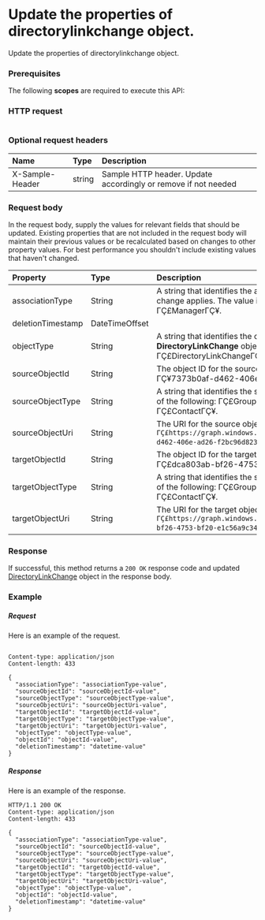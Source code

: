 # Update the properties of directorylinkchange object.

Update the properties of directorylinkchange object.
### Prerequisites
The following **scopes** are required to execute this API: 
### HTTP request
<!-- { "blockType": "ignored" } -->
```http

```
### Optional request headers
| Name       | Type | Description|
|:-----------|:------|:----------|
| X-Sample-Header  | string  | Sample HTTP header. Update accordingly or remove if not needed|

### Request body
In the request body, supply the values for relevant fields that should be updated. Existing properties that are not included in the request body will maintain their previous values or be recalculated based on changes to other property values. For best performance you shouldn't include existing values that haven't changed.

| Property	   | Type	|Description|
|:---------------|:--------|:----------|
|associationType|String|A string that identifies the association type to which the change applies. The value is either ΓÇ£MemberΓÇ¥ or ΓÇ£ManagerΓÇ¥.|
|deletionTimestamp|DateTimeOffset||
|objectType|String|A string that identifies the object type. For **DirectoryLinkChange** objects, the value is always ΓÇ£DirectoryLinkChangeΓÇ¥. [DirectoryObject]|
|sourceObjectId|String|The object ID for the source object; for example, ΓÇ¥7373b0af-d462-406e-ad26-f2bc96d823d8ΓÇ¥.|
|sourceObjectType|String|A string that identifies the source object type; this will be one of the following: ΓÇ£GroupΓÇ¥, ΓÇ£UserΓÇ¥, or ΓÇ£ContactΓÇ¥.|
|sourceObjectUri|String|The URI for the source object; for example, `ΓÇ£https://graph.windows.net/contoso.com/groups/7373b0af-d462-406e-ad26-f2bc96d823d8ΓÇ¥`.|
|targetObjectId|String|The object ID for the target object; for example, ΓÇ£dca803ab-bf26-4753-bf20-e1c56a9c34e2ΓÇ¥.|
|targetObjectType|String|A string that identifies the source object type; this will be one of the following: ΓÇ£GroupΓÇ¥, ΓÇ£UserΓÇ¥, or ΓÇ£ContactΓÇ¥.|
|targetObjectUri|String|The URI for the target object; for example, `ΓÇ£https://graph.windows.net/contoso.com/users/dca803ab-bf26-4753-bf20-e1c56a9c34e2ΓÇ¥`.|

### Response
If successful, this method returns a `200 OK` response code and updated [DirectoryLinkChange](../resources/directorylinkchange.md) object in the response body.
### Example
##### Request
Here is an example of the request.
<!-- {
  "blockType": "request",
  "name": "update_directorylinkchange"
}-->
```http

Content-type: application/json
Content-length: 433

{
  "associationType": "associationType-value",
  "sourceObjectId": "sourceObjectId-value",
  "sourceObjectType": "sourceObjectType-value",
  "sourceObjectUri": "sourceObjectUri-value",
  "targetObjectId": "targetObjectId-value",
  "targetObjectType": "targetObjectType-value",
  "targetObjectUri": "targetObjectUri-value",
  "objectType": "objectType-value",
  "objectId": "objectId-value",
  "deletionTimestamp": "datetime-value"
}
```
##### Response
Here is an example of the response.
<!-- {
  "blockType": "response",
  "truncated": false,
  "@odata.type": "microsoft.graph.directorylinkchange"
} -->
```http
HTTP/1.1 200 OK
Content-type: application/json
Content-length: 433

{
  "associationType": "associationType-value",
  "sourceObjectId": "sourceObjectId-value",
  "sourceObjectType": "sourceObjectType-value",
  "sourceObjectUri": "sourceObjectUri-value",
  "targetObjectId": "targetObjectId-value",
  "targetObjectType": "targetObjectType-value",
  "targetObjectUri": "targetObjectUri-value",
  "objectType": "objectType-value",
  "objectId": "objectId-value",
  "deletionTimestamp": "datetime-value"
}
```

<!-- uuid: 45ebbf07-2048-4392-b363-9bae5ad36477
2015-10-24 21:49:46 UTC -->
<!-- {
  "type": "#page.annotation",
  "description": "Update the properties of directorylinkchange object.",
  "keywords": "",
  "section": "documentation",
  "tocPath": ""
}-->